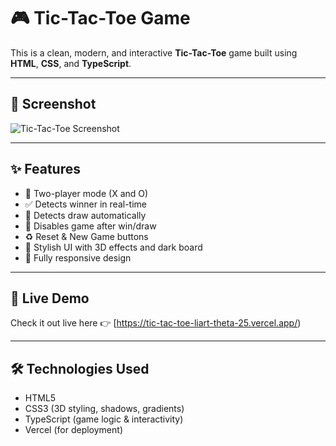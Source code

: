 # 🎮 Tic-Tac-Toe Game

This is a clean, modern, and interactive **Tic-Tac-Toe** game built using **HTML**, **CSS**, and **TypeScript**.

---

## 📸 Screenshot

![Tic-Tac-Toe Screenshot](./screenshot.png) <!-- Optional if you have a screenshot -->

---

## ✨ Features

- 🔴 Two-player mode (X and O)
- ✅ Detects winner in real-time
- 🤝 Detects draw automatically
- 🚫 Disables game after win/draw
- ♻️ Reset & New Game buttons
- 🎨 Stylish UI with 3D effects and dark board
- 📱 Fully responsive design

---

## 🚀 Live Demo

Check it out live here 👉 [https://tic-tac-toe-liart-theta-25.vercel.app/)

---

## 🛠️ Technologies Used

- HTML5
- CSS3 (3D styling, shadows, gradients)
- TypeScript (game logic & interactivity)
- Vercel (for deployment)



